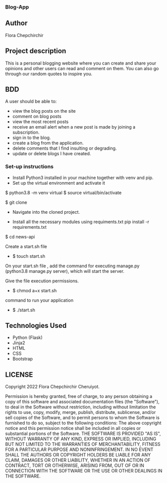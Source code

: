 ### Blog-App


## Author
Flora Chepchirchir
## Project description

This is a personal blogging website where you can create and share your opinions and other users can read and comment on them. You can also go through our random quotes to inspire you. 

## BDD
A user should be able to:
- view the blog posts on the site
- comment on blog posts
- view the most recent posts
- receive an email alert when a new post is made by joining a subscription.
- sign in to the blog.
- create a blog from the application.
- delete comments that I find insulting or degrading.
- update or delete blogs I have created.



### Set-up instructions

- Install Python3 installed in your machine together with venv and pip.
- Set up the virtual environment and activate it

$ python3.8 -m venv virtual
$ source virtual/bin/activate

$ git clone 
- Navigate into the cloned project.

- Install all the necessary modules using requiments.txt 
pip install -r requirements.txt

$ cd news-api

Create a start.sh file
- $ touch start.sh

On your start.sh file , add the command for executing manage.py (python3.8 manage.py server), which will start the server.


Give the file execution permissions.
- $ chmod a+x start.sh

command to run your application
- $ ./start.sh

## Technologies Used

- Python (Flask)
- Jinja2
- HTML
- CSS
- Bootstrap

## LICENSE
Copyright 2022 Flora Chepchirchir Cheruiyot.

Permission is hereby granted, free of charge, to any person obtaining a copy of this software and associated documentation files (the "Software"), to deal in the Software without restriction, including without limitation the rights to use, copy, modify, merge, publish, distribute, sublicense, and/or sell copies of the Software, and to permit persons to whom the Software is furnished to do so, subject to the following conditions:
The above copyright notice and this permission notice shall be included in all copies or substantial portions of the Software.
THE SOFTWARE IS PROVIDED "AS IS", WITHOUT WARRANTY OF ANY KIND, EXPRESS OR IMPLIED, INCLUDING BUT NOT LIMITED TO THE WARRANTIES OF MERCHANTABILITY, FITNESS FOR A PARTICULAR PURPOSE AND NONINFRINGEMENT. IN NO EVENT SHALL THE AUTHORS OR COPYRIGHT HOLDERS BE LIABLE FOR ANY CLAIM, DAMAGES OR OTHER LIABILITY, WHETHER IN AN ACTION OF CONTRACT, TORT OR OTHERWISE, ARISING FROM, OUT OF OR IN CONNECTION WITH THE SOFTWARE OR THE USE OR OTHER DEALINGS IN THE SOFTWARE.